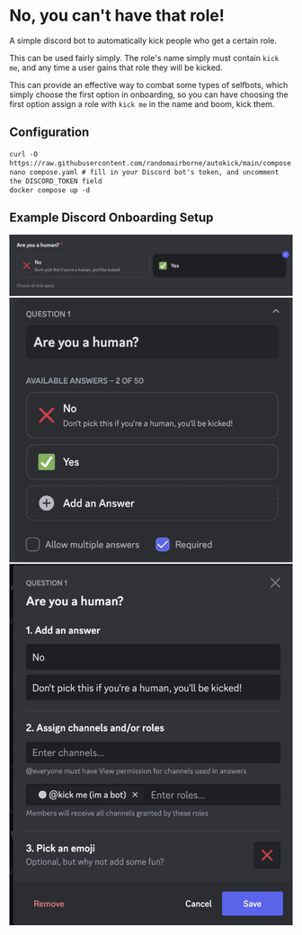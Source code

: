 # No, you can't have that role!

A simple discord bot to automatically kick people who get a certain role.

This can be used fairly simply. The role's name simply must contain `kick me`, and any time a user
gains that role they will be kicked.

This can provide an effective way to combat some types of selfbots, which simply
choose the first option in onboarding, so you can have choosing the first option
assign a role with `kick me` in the name and boom, kick them.

## Configuration

```shell
curl -O https://raw.githubusercontent.com/randomairborne/autokick/main/compose.yaml 
nano compose.yaml # fill in your Discord bot's token, and uncomment the DISCORD_TOKEN field
docker compose up -d
```

## Example Discord Onboarding Setup

![Don't Pick It in onboarding!](.github/img/DontPick.png)
![Onboarding Dash!](.github/img/Onboarding.png)
![Not human!](.github/img/NotHuman.png)